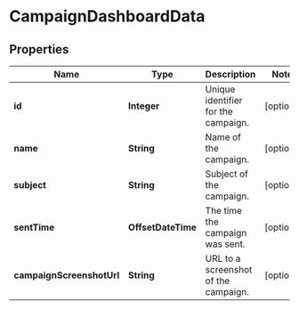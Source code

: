 

# CampaignDashboardData


## Properties

| Name | Type | Description | Notes |
|------------ | ------------- | ------------- | -------------|
|**id** | **Integer** | Unique identifier for the campaign. |  [optional] |
|**name** | **String** | Name of the campaign. |  [optional] |
|**subject** | **String** | Subject of the campaign. |  [optional] |
|**sentTime** | **OffsetDateTime** | The time the campaign was sent. |  [optional] |
|**campaignScreenshotUrl** | **String** | URL to a screenshot of the campaign. |  [optional] |



